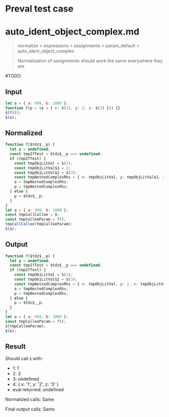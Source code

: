 # Preval test case

# auto_ident_object_complex.md

> normalize > expressions > assignments > param_default > auto_ident_object_complex
>
> Normalization of assignments should work the same everywhere they are

#TODO

## Input

`````js filename=intro
let a = { a: 999, b: 1000 };
function f(p = (a = { x: $(1), y: 2, z: $(3) })) {}
$(f());
$(a);
`````

## Normalized

`````js filename=intro
function f($tdz$__p) {
  let p = undefined;
  const tmpIfTest = $tdz$__p === undefined;
  if (tmpIfTest) {
    const tmpObjLitVal = $(1);
    const tmpObjLitVal$1 = 2;
    const tmpObjLitVal$2 = $(3);
    const tmpNestedComplexRhs = { x: tmpObjLitVal, y: tmpObjLitVal$1, z: tmpObjLitVal$2 };
    a = tmpNestedComplexRhs;
    p = tmpNestedComplexRhs;
  } else {
    p = $tdz$__p;
  }
}
let a = { a: 999, b: 1000 };
const tmpCallCallee = $;
const tmpCalleeParam = f();
tmpCallCallee(tmpCalleeParam);
$(a);
`````

## Output

`````js filename=intro
function f($tdz$__p) {
  let p = undefined;
  const tmpIfTest = $tdz$__p === undefined;
  if (tmpIfTest) {
    const tmpObjLitVal = $(1);
    const tmpObjLitVal$2 = $(3);
    const tmpNestedComplexRhs = { x: tmpObjLitVal, y: 2, z: tmpObjLitVal$2 };
    a = tmpNestedComplexRhs;
    p = tmpNestedComplexRhs;
  } else {
    p = $tdz$__p;
  }
}
let a = { a: 999, b: 1000 };
const tmpCalleeParam = f();
$(tmpCalleeParam);
$(a);
`````

## Result

Should call `$` with:
 - 1: 1
 - 2: 3
 - 3: undefined
 - 4: { x: '1', y: '2', z: '3' }
 - eval returned: undefined

Normalized calls: Same

Final output calls: Same
